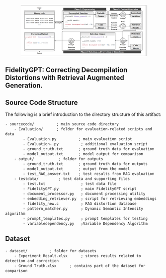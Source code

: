 <div align=center><img src="doc/Workflow.png" width="80%"></div>

## FidelityGPT: Correcting Decompilation Distortions with Retrieval Augmented Generation.
## Source Code Structure
The following is a brief introduction to the directory structure of this artifact:
```
- sourcecode/          ; main source code directory
    - Evaluation/      ; folder for evaluation-related scripts and data
        - Evaluation.py          ; main evaluation script
        - Evaluation-.py          ; additional evaluation script
        - ground_truth.txt       ; ground truth data for evaluation
        - model_output.txt       ; model output for comparison
    - output/           ; folder for outputs
        - ground_truth.txt       ; ground truth data for outputs
        - model_output.txt       ; output from the model
        - test_RAG_answer.txt    ; test results from RAG evaluation
    - testdata/         ; test data and supporting files
        - test.txt                ; test data file
        - FidelityGPT.py          ; main FidelityGPT script
        - document_processor.py   ; document processing utility
        - embedding_retriever.py  ; script for retrieving embeddings
        - fidelity_new.c          ; RAG distortion database
        - pattern_matcher.py      ; Dynamic Semantic Intensity algorithm
        - prompt_templates.py     ; prompt templates for testing       
        - variabledependency.py   ;Variable Dependency Algorithm

```
## Dataset
```
- dataset/          ; folder for datasets
    - Experiment Result.xlsx      ; stores results related to detection and correction
    - Ground Truth.xlsx      ; contains part of the dataset for comparison
```
